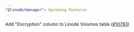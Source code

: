 ```yaml
---
"@linode/manager": Upcoming Features
---
```


Add "Encryption" column to Linode Volumes table ([#10793](https://github.com/linode/manager/pull/10793))
